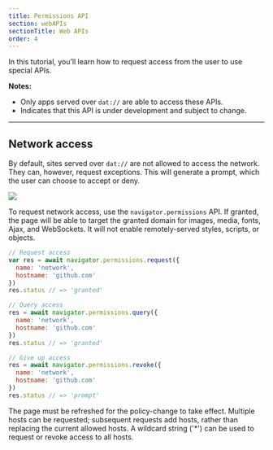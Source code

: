```yaml
---
title: Permissions API
section: webAPIs
sectionTitle: Web APIs
order: 4
---
```


<p class="doc-summary">
  In this tutorial, you’ll learn how to request access from the user to use
  special APIs.
</p>

**Notes:**

- Only apps served over `dat://` are able to access these APIs.
- <i class="fa fa-flask"></i> Indicates that this API is under development and subject to change.

---

## Network access

By default, sites served over `dat://` are not allowed to access the network.
They can, however, request exceptions. This will generate a prompt, which the user can choose to accept or deny.

<img class="bordered" src="/img/screenshot-network-permission-request.png">

To request network access, use the `navigator.permissions` API.
If granted, the page will be able to target the granted domain for images, media, fonts, Ajax, and WebSockets.
It will not enable remotely-served styles, scripts, or objects.

```js
// Request access
var res = await navigator.permissions.request({
  name: 'network',
  hostname: 'github.com'
})
res.status // => 'granted'

// Query access
res = await navigator.permissions.query({
  name: 'network',
  hostname: 'github.com'
})
res.status // => 'granted'

// Give up access
res = await navigator.permissions.revoke({
  name: 'network',
  hostname: 'github.com'
})
res.status // => 'prompt'
```

The page must be refreshed for the policy-change to take effect.
Multiple hosts can be requested; subsequent requests add hosts, rather than replacing the current allowed hosts.
A wildcard string ('*') can be used to request or revoke access to all hosts.